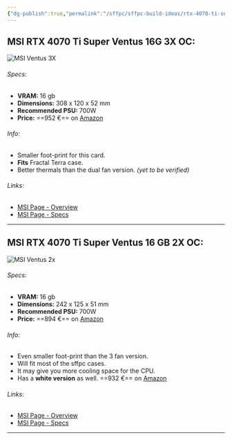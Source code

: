 ```yaml
---
{"dg-publish":true,"permalink":"/sffpc/sffpc-build-ideas/rtx-4070-ti-super/","tags":["sffpc"],"noteIcon":""}
---
```


## MSI RTX 4070 Ti Super Ventus 16G 3X OC:
![MSI Ventus 3X](https://asset.msi.com/resize/image/global/product/product_1704700728b47381906e632e94e297c71f2a71782b.png62405b38c58fe0f07fcef2367d8a9ba1/1024.png)
###### Specs:
- **VRAM:** 16 gb
- **Dimensions:** 308 x 120 x 52 mm
- **Recommended PSU:** 700W
- **Price:** ==952 €== on [Amazon](https://www.amazon.it/MSI-GeForce-VENTUS-Scheda-Gaming/dp/B0CQMRVZ3M/ref=sr_1_1?__mk_it_IT=%C3%85M%C3%85%C5%BD%C3%95%C3%91&crid=1LKGBVFUFXIYG&dib=eyJ2IjoiMSJ9.6Iu-CxyY1h67gKqec9-D0EjtfDhL7VonMgKCYmXL4yqqXH5rbg49r5F3Dmq6P0wB3-UkxIWx2tkgFX4b_9JD5gF4UEDRTHg4I2toCm_oN5Am2zw8FIKnc91SoGjO8RFHNJcTvxFacA4LqPCC8FS_rEOw-ihBDzw7BW9YQpIl5reyNT3PtsoPtVrticMjDLbff0FSodaal3b1CxSwpsI_mNgZxd_-kGAKPROxxhKdqNvOQzXrCeDoPB0mIfYPmSIZYwkpmbw65olbQZknfkbtHggrW_SZ2bAUua_WcdpNsyI.ZAIE6vX6D-SXd-hMNDH55mvIeWZ8X5x1wqD5MrSDk48&dib_tag=se&keywords=rtx%2B4070ti%2Bsuper&qid=1710060741&sprefix=rtx%2B4070ti%2Bsuper%2Caps%2C145&sr=8-1&ufe=app_do%3Aamzn1.fos.9d4f9b77-768c-4a4e-94ad-33674c20ab35&th=1)
###### Info:
- Smaller foot-print for this card.
- **Fits** Fractal Terra case.
- Better thermals than the dual fan version. *(yet to be verified)*
###### Links:
- [MSI Page - Overview](https://it.msi.com/Graphics-Card/GeForce-RTX-4070-Ti-SUPER-16G-VENTUS-3X-OC/Overview)
- [MSI Page - Specs](https://it.msi.com/Graphics-Card/GeForce-RTX-4070-Ti-SUPER-16G-VENTUS-3X-OC/Specification)

---
## MSI RTX 4070 Ti Super Ventus 16 GB 2X OC:
![MSI Ventus 2x](https://asset.msi.com/resize/image/global/product/product_170470264377d616a9bdabc8ad2871825e65198ef5.png62405b38c58fe0f07fcef2367d8a9ba1/1024.png)
###### Specs:
- **VRAM:** 16 gb
- **Dimensions:** 242 x 125 x 51 mm
- **Recommended PSU:** 700W
- **Price:** ==894 €== on [Amazon](https://www.amazon.it/MSI-RTX-16G-2X-OC/dp/B0CSKD1366/ref=sr_1_1?__mk_it_IT=%C3%85M%C3%85%C5%BD%C3%95%C3%91&crid=1U09A3KEWX179&dib=eyJ2IjoiMSJ9.gGe9THswhJJm1_Zp0SrtQ_nQflpH5t6x2OYZCIQ9YcF6TOlsaictq6YSFI2U8oBc6iW7c6n9npNHAzdeCKbpPLzbdh1smOBwswDab47ZqN8IIx-j7bi3Y6JGM8d3aHA1ju9Ta_fmtP0jCvvAOb3_KWKP0KUQg_qMYOUHI5wmB3CLMHFPXltdZNZZIqZA6QUurUZTZ2WLSjc3SeS4cG8alKjlpc23Cwm0fzDnyyx9lV7f2pvnxxOd3-j_bw0gw_eJZUmPbtWrtxqGWlpW0iuI2gvJhWm56r2I2TDWM5FCT-c.00gSBF2FXzqvHPBQLzPqE01JvwQK4ruRNwA7e2JQC7Q&dib_tag=se&keywords=rtx+4070ti+super+ventus&qid=1710062985&sprefix=rtx+4070ti+super+ventus%2Caps%2C122&sr=8-1&ufe=app_do%3Aamzn1.fos.9d4f9b77-768c-4a4e-94ad-33674c20ab35)

###### Info:
- Even smaller foot-print than the 3 fan version.
- Will fit most of the sffpc cases.
- It may give you more cooling space for the CPU.
- Has a **white version** as well. ==932 €== on [Amazon](https://www.amazon.it/MSI-GeForce-Super-Ventus-White/dp/B0CSDN1GS8/ref=sr_1_7?__mk_it_IT=%C3%85M%C3%85%C5%BD%C3%95%C3%91&crid=2U9XSD42DD3Y1&dib=eyJ2IjoiMSJ9.rOPWWnUq1ZiiHk271bLWhM9tlEPPUjOUESr97F6GPBbCtyPbyFy4hw1bYPd9iNmrBJEybMdN5KKk-nplEivGh6QROSLayFh-uaV8remLmd51GfdFR8G2eDGft1nqqL7hijqC56n4FxayqBkxxrtK7vbTG9CFVsInwFdzarjCfmiWXcaeyeF0FusG_AOqD2CgOiHa0UkDYfOuUm-hGK8b2gBaSfb5U4dFNrumm3VuKb_8yUt1lFUWBQN23KaStK2JeBVpCQOVywBUv64wWz9HhO8zHRyF28TnoXV5OkwXGDA.tmPz-hjajMg0rIEnXD07EBrYeB6QPDw1eVIftd_Ybgk&dib_tag=se&keywords=rtx+4070+super+ventus&qid=1710064195&sprefix=rtx+4070+super+ventus%2Caps%2C145&sr=8-7&ufe=app_do%3Aamzn1.fos.9d4f9b77-768c-4a4e-94ad-33674c20ab35)

###### Links:
- [MSI Page - Overview](https://www.msi.com/Graphics-Card/GeForce-RTX-4070-Ti-SUPER-16G-VENTUS-2X-OC/Overview)
- [MSI Page - Specs](https://www.msi.com/Graphics-Card/GeForce-RTX-4070-Ti-SUPER-16G-VENTUS-2X-OC/Specification)

---